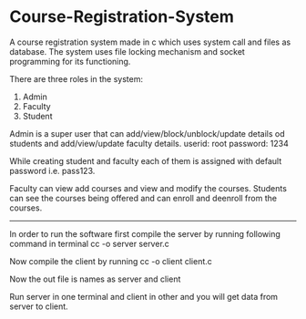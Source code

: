 # Course-Registration-System
A course registration system made in c which uses system call and files as database.
The system uses file locking mechanism and socket programming for its functioning.

There are three roles in the system:
1. Admin
2. Faculty
3. Student

Admin is a super user that can add/view/block/unblock/update details od students and add/view/update faculty details.
userid: root
password: 1234

While creating student and faculty each of them is assigned with default password i.e. pass123.

Faculty can view add courses and view and modify the courses.
Students can see the courses being offered and can enroll and deenroll from the courses.

-----------------------------------------------------------------------------------------------------------
In order to run the software first compile the server by running following command in terminal
cc -o server server.c

Now compile the client by running
cc -o client client.c

Now the out file is names as server and client

Run server in one terminal and client in other and you will get data from server to client.
